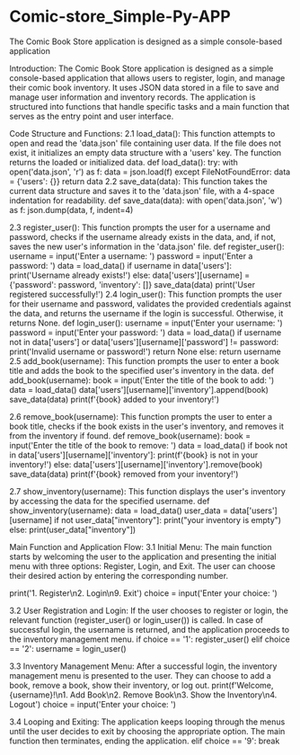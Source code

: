 # Comic-store_Simple-Py-APP
The Comic Book Store application is designed as a simple console-based application

Introduction:
The Comic Book Store application is designed as a simple console-based application that allows users to register, login, and manage their comic book inventory. It uses JSON data stored in a file to save and manage user information and inventory records. The application is structured into functions that handle specific tasks and a main function that serves as the entry point and user interface.

Code Structure and Functions:
2.1 load_data():
This function attempts to open and read the 'data.json' file containing user data. If the file does not exist, it initializes an empty data structure with a 'users' key. The function returns the loaded or initialized data.
def load_data():
    try:
        with open('data.json', 'r') as f:
            data = json.load(f)
    except FileNotFoundError:
        data = {'users': {}}
    return data
2.2 save_data(data):
This function takes the current data structure and saves it to the 'data.json' file, with a 4-space indentation for readability.
def save_data(data):
    with open('data.json', 'w') as f:
        json.dump(data, f, indent=4)

2.3 register_user():
This function prompts the user for a username and password, checks if the username already exists in the data, and, if not, saves the new user's information in the 'data.json' file.
def register_user():
    username = input('Enter a username: ')
    password = input('Enter a password: ')
    data = load_data()
    if username in data['users']:
        print('Username already exists!')
    else:
        data['users'][username] = {'password': password, 'inventory': []}
        save_data(data)
        print('User registered successfully!')
2.4 login_user():
This function prompts the user for their username and password, validates the provided credentials against the data, and returns the username if the login is successful. Otherwise, it returns None.
def login_user():
    username = input('Enter your username: ')
    password = input('Enter your password: ')
    data = load_data()
    if username not in data['users'] or data['users'][username]['password'] != password:
        print('Invalid username or password!')
        return None
    else:
        return username
2.5 add_book(username):
This function prompts the user to enter a book title and adds the book to the specified user's inventory in the data.
def add_book(username):
    book = input('Enter the title of the book to add: ')
    data = load_data()
    data['users'][username]['inventory'].append(book)
    save_data(data)
    print(f'{book} added to your inventory!')


2.6 remove_book(username):
This function prompts the user to enter a book title, checks if the book exists in the user's inventory, and removes it from the inventory if found.
def remove_book(username):
    book = input('Enter the title of the book to remove: ')
    data = load_data()
    if book not in data['users'][username]['inventory']:
        print(f'{book} is not in your inventory!')
    else:
        data['users'][username]['inventory'].remove(book)
        save_data(data)
        print(f'{book} removed from your inventory!')

2.7 show_inventory(username):
This function displays the user's inventory by accessing the data for the specified username.
def show_inventory(username):
    data = load_data()
    user_data = data['users'][username]
    if not user_data["inventory"]:
        print("your inventory is empty")
    else:
        print(user_data["inventory"])




Main Function and Application Flow:
3.1 Initial Menu:
The main function starts by welcoming the user to the application and presenting the initial menu with three options: Register, Login, and Exit. The user can choose their desired action by entering the corresponding number.

print('1. Register\n2. Login\n9. Exit')
choice = input('Enter your choice: ')

3.2 User Registration and Login:
If the user chooses to register or login, the relevant function (register_user() or login_user()) is called. In case of successful login, the username is returned, and the application proceeds to the inventory management menu.
if choice == '1':
    register_user()
elif choice == '2':
    username = login_user()

3.3 Inventory Management Menu:
After a successful login, the inventory management menu is presented to the user. They can choose to add a book, remove a book, show their inventory, or log out.
print(f'Welcome, {username}!\n1. Add Book\n2. Remove Book\n3. Show the Inventory\n4. Logout')
choice = input('Enter your choice: ')

3.4 Looping and Exiting:
The application keeps looping through the menus until the user decides to exit by choosing the appropriate option. The main function then terminates, ending the application.
elif choice == '9':
    break

 

